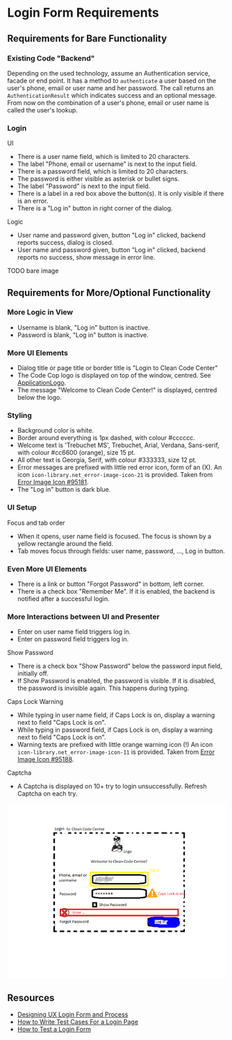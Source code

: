 # Login Form Requirements

## Requirements for Bare Functionality

### Existing Code "Backend"

Depending on the used technology, assume an Authentication service, facade or end point. It has a method to `authenticate` a user based on the user's phone, email or user name and her password. The call returns an `AuthenticationResult` which indicates success and an optional message. From now on the combination of a user's phone, email or user name is called the user's lookup.

### Login

UI

* There is a user name field, which is limited to 20 characters.
* The label "Phone, email or username" is next to the input field.
* There is a password field, which is limited to 20 characters.
* The password is either visible as asterisk or bullet signs.
* The label "Password" is next to the input field.
* There is a label in a red box above the button(s). It is only visible if there is an error.
* There is a "Log in" button in right corner of the dialog.

Logic

* User name and password given, button "Log in" clicked, backend reports success, dialog is closed.
* User name and password given, button "Log in" clicked, backend reports no success, show message in error line.

TODO bare image

## Requirements for More/Optional Functionality

### More Logic in View

* Username is blank, "Log in" button is inactive.
* Password is blank, "Log in" button is inactive.

### More UI Elements

* Dialog title or page title or border title is "Login to Clean Code Center"
* The Code Cop logo is displayed on top of the window, centred. See [ApplicationLogo](./ApplicationLogo.gif).
* The message "Welcome to Clean Code Center!" is displayed, centred below the logo.

### Styling

* Background color is white.
* Border around everything is 1px dashed, with colour #cccccc.
* Welcome text is 'Trebuchet MS', Trebuchet, Arial, Verdana, Sans-serif, with colour #cc6600 (orange), size 15 pt.
* All other text is Georgia, Serif, with colour #333333, size 12 pt.
* Error messages are prefixed with little red error icon, form of an (X).
  An icon `icon-library.net_error-image-icon-21` is provided.
  Taken from [Error Image Icon #95181](https://icon-library.net/icon/error-image-icon-21.html).
* The "Log in" button is dark blue.

### UI Setup

Focus and tab order

* When it opens, user name field is focused. The focus is shown by a yellow rectangle around the field.
* Tab moves focus through fields: user name, password, ..., Log in button.

### Even More UI Elements

* There is a link or button "Forgot Password" in bottom, left corner.
* There is a check box "Remember Me". If it is enabled, the backend is notified after a successful login.

### More Interactions between UI and Presenter

* Enter on user name field triggers log in.
* Enter on password field triggers log in.

Show Password

* There is a check box "Show Password" below the password input field, initially off.
* If Show Password is enabled, the password is visible. If it is disabled, the password is invisible again. This happens during typing.

Caps Lock Warning

* While typing in user name field, if Caps Lock is on, display a warning next to field "Caps Lock is on".
* While typing in password field, if Caps Lock is on, display a warning next to field "Caps Lock is on".
* Warning texts are prefixed with little orange warning icon (!)
  An icon `icon-library.net_error-image-icon-11` is provided.
  Taken from [Error Image Icon #95188](https://icon-library.net/icon/error-image-icon-11.html).

Captcha

* A Captcha is displayed on 10+ try to login unsuccessfully. Refresh Captcha on each try.

![sketch of the whole login](./SketchEverythingStyled.png)

## Resources

* [Designing UX Login Form and Process](https://uxplanet.org/designing-ux-login-form-and-process-8b17167ed5b9)
* [How to Write Test Cases For a Login Page](https://www.softwaretestinghelp.com/login-page-test-cases/)
* [How to Test a Login Form](https://www.automatetheplanet.com/interview-questions-how-test-login/)
